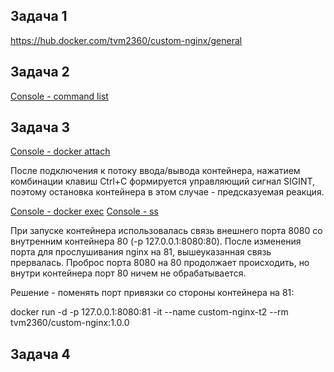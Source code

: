 Задача 1
-
[https://hub.docker.com/tvm2360/custom-nginx/general ](https://hub.docker.com/repository/docker/tvm2360/custom-nginx/general)

Задача 2
-
[Console - command list](2024-12-12_11-06-15.png)

Задача 3
-
[Console - docker attach](2024-12-12_11-21-26.png)

После подключения к потоку ввода/вывода контейнера, нажатием комбинации клавиш Ctrl+C формируется управляющий сигнал SIGINT,
поэтому остановка контейнера в этом случае - предсказуемая реакция. 

[Console - docker exec](2024-12-12_11-45-25.png) [Console - ss](2024-12-12_11-50-08.png)

При запуске контейнера использовалась связь внешнего порта 8080 со внутренним контейнера 80 (-p 127.0.0.1:8080:80).
После изменения порта для прослушивания nginx на 81, вышеуказанная связь прервалась. Проброс порта 8080 на 80 продолжает
происходить, но внутри контейнера порт 80 ничем не обрабатывается.

Решение - поменять порт привязки со стороны контейнера на 81:

docker run -d -p 127.0.0.1:8080:81 -it --name custom-nginx-t2 --rm tvm2360/custom-nginx:1.0.0

Задача 4
-



